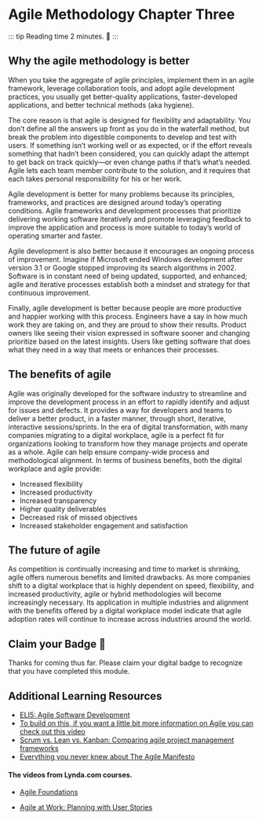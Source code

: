 # Agile Methodology Chapter Three

::: tip
Reading time 2 minutes. :pray:
:::

## Why the agile methodology is better

When you take the aggregate of agile principles, implement them in an agile framework, leverage collaboration tools, and adopt agile development practices, you usually get better-quality applications, faster-developed applications, and better technical methods (aka hygiene).

The core reason is that agile is designed for flexibility and adaptability. You don’t define all the answers up front as you do in the waterfall method, but break the problem into digestible components to develop and test with users. If something isn’t working well or as expected, or if the effort reveals something that hadn’t been considered, you can quickly adapt the attempt to get back on track quickly—or even change paths if that’s what’s needed. Agile lets each team member contribute to the solution, and it requires that each takes personal responsibility for his or her work.

Agile development is better for many problems because its principles, frameworks, and practices are designed around today’s operating conditions. Agile frameworks and development processes that prioritize delivering working software iteratively and promote leveraging feedback to improve the application and process is more suitable to today’s world of operating smarter and faster.

Agile development is also better because it encourages an ongoing process of improvement. Imagine if Microsoft ended Windows development after version 3.1 or Google stopped improving its search algorithms in 2002. Software is in constant need of being updated, supported, and enhanced; agile and iterative processes establish both a mindset and strategy for that continuous improvement.

Finally, agile development is better because people are more productive and happier working with this process. Engineers have a say in how much work they are taking on, and they are proud to show their results. Product owners like seeing their vision expressed in software sooner and changing prioritize based on the latest insights. Users like getting software that does what they need in a way that meets or enhances their processes.

## The benefits of agile

Agile was originally developed for the software industry to streamline and improve the development process in an effort to rapidly identify and adjust for issues and defects. It provides a way for developers and teams to deliver a better product, in a faster manner, through short, iterative, interactive sessions/sprints. In the era of digital transformation, with many companies migrating to a digital workplace, agile is a perfect fit for organizations looking to transform how they manage projects and operate as a whole. Agile can help ensure company-wide process and methodological alignment. In terms of business benefits, both the digital workplace and agile provide:

- Increased flexibility
- Increased productivity
- Increased transparency
- Higher quality deliverables
- Decreased risk of missed objectives
- Increased stakeholder engagement and satisfaction

## The future of agile

As competition is continually increasing and time to market is shrinking, agile offers numerous benefits and limited drawbacks. As more companies shift to a digital workplace that is highly dependent on speed, flexibility, and increased productivity, agile or hybrid methodologies will become increasingly necessary. Its application in multiple industries and alignment with the benefits offered by a digital workplace model indicate that agile adoption rates will continue to increase across industries around the world.

## Claim your Badge :tada:

Thanks for coming thus far. Please claim your digital badge to recognize that you have completed this module.

## Additional Learning Resources

- [ELI5: Agile Software Development](https://hackernoon.com/eli5-agile-software-development-1hm3wpu)
- [To build on this, if you want a little bit more information on Agile you can check out this video](https://www.youtube.com/watch?v=OJflDE6OaSc)
- [Scrum vs. Lean vs. Kanban: Comparing agile project management frameworks](https://www.cio.com/article/3175445/project-management/comparing-agile-project-management-frameworks.html#tk.cio_rs)
- [Everything you never knew about The Agile Manifesto](https://reqtest.com/agile-blog/agile-manifesto-2/)

#### The videos from Lynda.com courses.

- [Agile Foundations](https://www.lynda.com/MyPlaylist/Watch/19752117/5011066?autoplay=true)

- [Agile at Work: Planning with User Stories](https://www.lynda.com/MyPlaylist/Watch/19752117/387209?autoplay=true)
